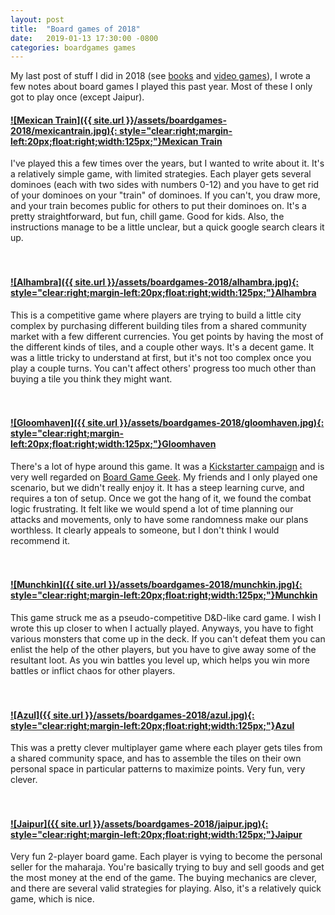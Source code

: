 ```yaml
---
layout: post
title:  "Board games of 2018"
date:   2019-01-13 17:30:00 -0800
categories: boardgames games
---
```


My last post of stuff I did in 2018 (see [books](/posts/books-i-read-2018) and [video games](/posts/video-games-2018)), I wrote a few notes about board games I played this past year. Most of these I only got to play once (except Jaipur). 

#### [![Mexican Train]({{ site.url }}/assets/boardgames-2018/mexicantrain.jpg){: style="clear:right;margin-left:20px;float:right;width:125px;"}](http://a.co/8msWVcY)[Mexican Train](http://a.co/ccGzGpt)
I've played this a few times over the years, but I wanted to write about it. It's a relatively simple game, with limited strategies. Each player gets several dominoes (each with two sides with numbers 0-12) and you have to get rid of your dominoes on your "train" of dominoes. If you can't, you draw more, and your train becomes public for others to put their dominoes on. It's a pretty straightforward, but fun, chill game. Good for kids. Also, the instructions manage to be a little unclear, but a quick google search clears it up.<br/><br/><br/>

#### [![Alhambra]({{ site.url }}/assets/boardgames-2018/alhambra.jpg){: style="clear:right;margin-left:20px;float:right;width:125px;"}](http://a.co/9BSQ41B)[Alhambra](http://a.co/9BSQ41B)
This is a competitive game where players are trying to build a little city complex by purchasing different building tiles from a shared community market with a few different currencies. You get points by having the most of the different kinds of tiles, and a couple other ways. It's a decent game. It was a little tricky to understand at first, but it's not too complex once you play a couple turns. You can't affect others' progress too much other than buying a tile you think they might want.<br/><br/><br/>

#### [![Gloomhaven]({{ site.url }}/assets/boardgames-2018/gloomhaven.jpg){: style="clear:right;margin-left:20px;float:right;width:125px;"}](http://a.co/djuPb7X)[Gloomhaven](http://a.co/djuPb7X)
There's a lot of hype around this game. It was a [Kickstarter campaign](https://www.kickstarter.com/projects/1350948450/gloomhaven) and is very well regarded on [Board Game Geek](https://boardgamegeek.com/boardgame/174430/gloomhaven). My friends and I only played one scenario, but we didn't really enjoy it. It has a steep learning curve, and requires a ton of setup. Once we got the hang of it, we found the combat logic frustrating. It felt like we would spend a lot of time planning our attacks and movements, only to have some randomness make our plans worthless. It clearly appeals to someone, but I don't think I would recommend it.<br/><br/><br/>

#### [![Munchkin]({{ site.url }}/assets/boardgames-2018/munchkin.jpg){: style="clear:right;margin-left:20px;float:right;width:125px;"}](http://a.co/39Kvb28)[Munchkin](http://a.co/39Kvb28)
This game struck me as a pseudo-competitive D&D-like card game. I wish I wrote this up closer to when I actually played. Anyways, you have to fight various monsters that come up in the deck. If you can't defeat them you can enlist the help of the other players, but you have to give away some of the resultant loot. As you win battles you level up, which helps you win more battles or inflict chaos for other players.<br/><br/><br/>

#### [![Azul]({{ site.url }}/assets/boardgames-2018/azul.jpg){: style="clear:right;margin-left:20px;float:right;width:125px;"}](http://a.co/d/048YgzD)[Azul](http://a.co/d/048YgzD)
This was a pretty clever multiplayer game where each player gets tiles from a shared community space, and has to assemble the tiles on their own personal space in particular patterns to maximize points. Very fun, very clever.<br/><br/><br/>

#### [![Jaipur]({{ site.url }}/assets/boardgames-2018/jaipur.jpg){: style="clear:right;margin-left:20px;float:right;width:125px;"}](http://a.co/d/9krb2dc)[Jaipur](http://a.co/d/9krb2dc)
Very fun 2-player board game. Each player is vying to become the personal seller for the maharaja. You're basically trying to buy and sell goods and get the most money at the end of the game. The buying mechanics are clever, and there are several valid strategies for playing. Also, it's a relatively quick game, which is nice.<br/><br/><br/>
